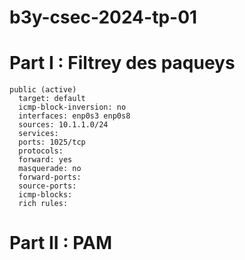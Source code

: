 # b3y-csec-2024-tp-01

# Part I : Filtrey des paqueys

```
public (active)
  target: default
  icmp-block-inversion: no
  interfaces: enp0s3 enp0s8
  sources: 10.1.1.0/24
  services:
  ports: 1025/tcp
  protocols:
  forward: yes
  masquerade: no
  forward-ports:
  source-ports:
  icmp-blocks:
  rich rules:
```

# Part II : PAM

